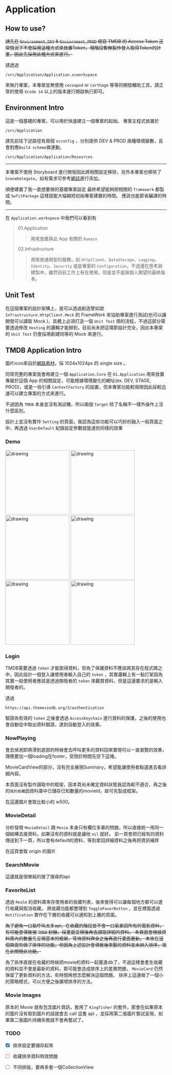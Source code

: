 # Application


## How to use?

~~請先在 `Environment_DEV` & `Enviornment_PROD` 填寫 TMDB 的 Access Token
正常情況下不會採用這種方式來放置Token，現階段暫無製作登入取得Token的計畫，因此先採用此種方式來進行。~~

請透過 
```
/src/Application/Application.xcworkspace
```
來執行專案，本專案並無使用 `cocoapod` or `carthage` 等等的開發輔助工具，請正常的使用 `Xcode 14` 以上的版本進行開啟執行即可。


## Environment Intro

這是一個基礎的專案，可以用於快速建立一個專案的起始。
專案主程式放置於 

``` /src/Application ```

請先前往下述路徑有兩個 `xcconfig` ，分別提供 DEV & PROD 兩種環境變數，且會對應`Build scheme`做連動。

``` /src/Application/Application/Resources ``` 


---

本專案不使用 Storyboard 進行開發因此將相關設定移除，另外本專案也移除了`SceneDelegate`，如有需求可參考[網誌](https://medium.com/@jj2564/swift-紀錄-4-不使用storyboard開發的專案設定-d6c654db1cab)進行添加。

順便建置了我一直想要做的基礎專案設定
最終希望能夠把相關的 `framework` 都製成 `SwfitPackage` 這樣就能大幅縮短初始專案建置的時間。
應該也能節省編譯的時間。

---

在  `Application.workspace` 中我們可以看到有
> 01.Application
>> 用來放置與此 App 有關的 `Domain` 
>  
> 02.Infrastructure
>> 用來放通用型的服務，如 `HttpClient`、`DataStorage`、`Logging`、`Identity`、`Security` 或是專案的 `Configuration`，不過還在思考與建製中，雖然目前工作上有在使用，但是並不是我個人期望的最終版本。


## Unit Test

在這個專案的設計架構上，是可以透過創造譬如說 `Infrastructure.HttpClient.Mock` 的 FrameWork 來協助專案進行測試(也可以讓開發可以讀取 Mock )，具體上必須打造一個 `Unit Test` 用的流程，不過這部分需要透過修改 `Hosting` 的邏輯才能辦到，目前尚未把這環節設計完全，因此本專案的 `Unit Test` 仍會採用創建同等的 Mock 來進行。


## TMDB Application Intro

圖片icon來自於[網路素材](https://iconscout.com/icon/the-movie-database-3627833)，採 1024x1024px 的 single size 。

同常完整的專案我會再建立一個 `Application.Core` 在 `01.Application` 用來放置專屬於這個 App 的相關設定，可能根據環境變化的網址(ex. DEV, STAGE, PROD)，或是一些引導 `ContextFactory` 的設置，但本專案功能較侷限因此採較迅速可以建立專案的方式來進行。

不過因為 `TMDB` 本身並沒有測試機，所以兩個 `Target` 除了名稱不一樣外操作上沒什麼區別。

設計上並沒有實作 `Setting` 的頁面，我認為這些功能可以巧妙的融入一般頁面之中，再透過 `UserDefault` 紀錄設定參數就能達到同樣的效果

### Demo

<img src="images/login.png" alt="drawing" width="200"/>
<img src="images/nowplaying.png" alt="drawing" width="200"/>  
<img src="images/favor.png" alt="drawing" width="200"/>
<img src="images/sort.png" alt="drawing" width="200"/>  
<img src="images/search.png" alt="drawing" width="200"/>
<img src="images/detail.png" alt="drawing" width="200"/>


### Login

TMDB需要透過 `token` 才能取得資料，但為了保護資料不應該將其存在程式碼之中，因此設計一個登入讓使用者輸入自己的 `token` ，其實邏輯上有一點打架因為其實一般使用者應該是透過開發者的 `token` 來觀賞資料，但是這邊要求的是輸入開發者的。

透過 

```
https://api.themoviedb.org/3/authentication
```
驗證為有效的 `token` 之後會透過 `AccessKeychain` 進行資料的保護，之後的使用也會自動從中取出資料驗證，達到自動登入的效果。


### NowPlaying

會去偵測即將滑到底部的時候會去呼叫更多的資料回來實現可以一直瀏覽的效果，理應要加一個loading在footer，受限於時間先空下這塊。

MovieCardView的部分，沒有完全展現Summary，希望能讓使用者點選進去看詳細內容。

本頁面沒有製作讀取中的框架，因本頁尚未確定資料狀態我認為較不適合，再之後的`我的收藏`因資料庫中已儲存已知數量的movieId，故可先製成框架。

在這邊圖片會取比較小的 w500。


### MovieDetail

分析發現 `MovieDetail` 跟 `Movie` 本身只有欄位多寡的問題，所以直接統一用同一個結構去接資料，如果沒有的資料就是讓他 `nil` 就好。
前一頁會把已經有的資料傳送到下一頁，所以會有default的資料，等到拿回詳細資料之後再把資訊補齊

在這頁會取 origin 的圖片

### SearchMovie

這邊就是很單純的接了搜尋的api


### FavoriteList

透過 `Realm` 的資料庫來存使用者的收藏列表，後來覺得可以讓每個地方都可以進行收藏與取消收藏。
將收藏功能都整理到 `ToggleFavorButton` ，並在裡面透過 `Notification` 實作在下層的收藏可以通知到上層的頁面。

~~為了避免一口氣呼叫太多api，在收藏的階段並不會一口氣拿回所有的電影資料，有可能會導致被 `TMDB` 封鎖，採畫面呈現後再去讀取詳細的資料。
本頁面會根據資料庫內的數量先呈現基本的框架，等待資料齊全之後再進行畫面更新。
本來在這個頁面有做了排序的功能，但因為上述設計會導致後來娶的資料並未納入排序，故在此關閉此功能。~~

為了排序直接在收藏的時候把movie的資料一起塞進db了，不過這樣會產生收藏的資料並不會是最新的資料，那可能會造成排序上的差異問題， `MovieCard` 仍然保留了更新資料的方法，有時間再想怎麼解決這個問題。
排序上這邊做了一個小的策略模式，可以方便之後擴增排序的方法。


### Movie Images

原本的 Movie 就有包含圖片資訊，套用了 `Kingfisher` 的套件，那會在如果原本的圖片沒有取到圖片的話就會去 call 這隻 api ，並採用第二張圖片嘗試呈現，如果第二張圖片持續失敗就不會再嘗試了。


### TODO

- [x] 排序設定要儲存起來
- [ ] 收藏排序資料時效問題
- [ ] 不同排版，要再多套一個CollectionView

